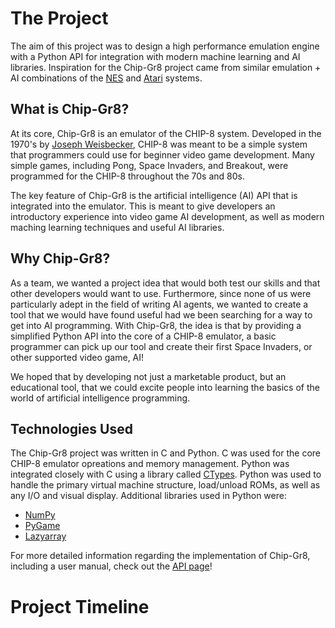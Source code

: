 # The Project
The aim of this project was to design a high performance emulation engine with a Python API for integration with modern machine learning and AI libraries. Inspiration for the Chip-Gr8 project came from similar emulation + AI combinations of the [NES](https://www.youtube.com/watch?v=qv6UVOQ0F44) and [Atari](https://arxiv.org/pdf/1312.5602v1.pdf) systems.

## What is Chip-Gr8?
At its core, Chip-Gr8 is an emulator of the CHIP-8 system. Developed in the 1970's by [Joseph Weisbecker](https://en.wikipedia.org/wiki/Joseph_Weisbecker#Small_systems), CHIP-8 was meant to be a simple system that programmers could use for beginner video game development. Many simple games, including Pong, Space Invaders, and Breakout, were programmed for the CHIP-8 throughout the 70s and 80s.

The key feature of Chip-Gr8 is the artificial intelligence (AI) API that is integrated into the emulator. This is meant to give developers an introductory experience into video game AI development, as well as modern maching learning techniques and useful AI libraries.

## Why Chip-Gr8?
As a team, we wanted a project idea that would both test our skills and that other developers would want to use. Furthermore, since none of us were particularly adept in the field of writing AI agents, we wanted to create a tool that we would have found useful had we been searching for a way to get into AI programming. With Chip-Gr8, the idea is that by providing a simplified Python API into the core of a CHIP-8 emulator, a basic programmer can pick up our tool and create their first Space Invaders, or other supported video game, AI! 

We hoped that by developing not just a marketable product, but an educational tool, that we could excite people into learning the basics of the world of artificial intelligence programming.

## Technologies Used
The Chip-Gr8 project was written in C and Python. C was used for the core CHIP-8 emulator opreations and memory management. Python was integrated closely with C using a library called [CTypes](https://docs.python.org/3/library/ctypes.html). Python was used to handle the primary virtual machine structure, load/unload ROMs, as well as any I/O and visual display. Additional libraries used in Python were:

- [NumPy](https://numpy.org/)
- [PyGame](https://www.pygame.org/news)
- [Lazyarray](https://lazyarray.readthedocs.io/en/latest/)

For more detailed information regarding the implementation of Chip-Gr8, including a user manual, check out the [API page](/api)!

# Project Timeline